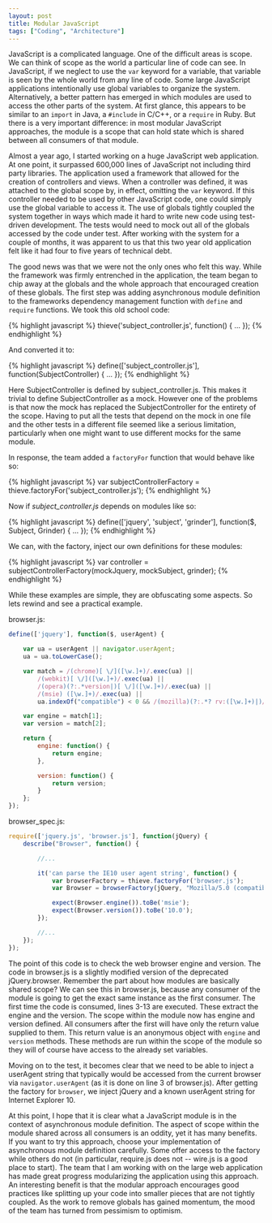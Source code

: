 ```yaml
---
layout: post
title: Modular JavaScript
tags: ["Coding", "Architecture"]
---
```


JavaScript is a complicated language. One of the difficult areas is scope.  We
can think of scope as the world a particular line of code can see. In
JavaScript, if we neglect to use the `var` keyword for a variable, that variable
is seen by the whole world from any line of code. Some large JavaScript
applications intentionally use global variables to organize the system.
Alternatively, a better pattern has emerged in which modules are used to access
the other parts of the system. At first glance, this appears to be similar to an
`import` in Java, a `#include` in C/C++, or a `require` in Ruby. But there is a
very important difference: in most modular JavaScript approaches, the module is
a scope that can hold state which is shared between all consumers of that
module.

Almost a year ago, I started working on a huge JavaScript web application. At
one point, it surpassed 600,000 lines of JavaScript not including third party
libraries. The application used a framework that allowed for the creation of
controllers and views. When a controller was defined, it was attached to the
global scope by, in effect, omitting the `var` keyword. If this controller
needed to be used by other JavaScript code, one could simply use the global
variable to access it. The use of globals tightly coupled the system together in
ways which made it hard to write new code using test-driven development. The
tests would need to mock out all of the globals accessed by the code under test.
After working with the system for a couple of months, it was apparent to us that
this two year old application felt like it had four to five years of technical
debt.

The good news was that we were not the only ones who felt this way. While the
framework was firmly entrenched in the application, the team began to chip away
at the globals and the whole approach that encouraged creation of these globals.
The first step was adding asynchronous module definition to the frameworks
dependency management function with `define` and `require` functions. We took
this old school code:

{% highlight javascript %}
thieve('subject_controller.js', function() {
  ...
});
{% endhighlight %}

And converted it to:

{% highlight javascript %}
define(['subject_controller.js'], function(SubjectController) {
  ...
});
{% endhighlight %}

Here SubjectController is defined by subject_controller.js. This makes it
trivial to define SubjectController as a mock. However one of the problems is
that now the mock has replaced the SubjectController for the entirety of the
scope. Having to put all the tests that depend on the mock in one file and the
other tests in a different file seemed like a serious limitation, particularly
when one might want to use different mocks for the same module.

In response, the team added a `factoryFor` function that would behave like so:

{% highlight javascript %}
var subjectControllerFactory = thieve.factoryFor('subject_controller.js');
{% endhighlight %}

Now if _subject_controller.js_ depends on modules like so:

{% highlight javascript %}
define(['jquery', 'subject', 'grinder'], function($, Subject, Grinder) {
  ...
});
{% endhighlight %}

We can, with the factory, inject our own definitions for these modules:

{% highlight javascript %}
var controller = subjectControllerFactory(mockJquery, mockSubject, grinder);
{% endhighlight %}

While these examples are simple, they are obfuscating some aspects. So lets rewind
and see a practical example.

browser.js:

```javascript
define(['jquery'], function($, userAgent) {

    var ua = userAgent || navigator.userAgent;
    ua = ua.toLowerCase();

    var match = /(chrome)[ \/]([\w.]+)/.exec(ua) ||
        /(webkit)[ \/]([\w.]+)/.exec(ua) ||
        /(opera)(?:.*version|)[ \/]([\w.]+)/.exec(ua) ||
        /(msie) ([\w.]+)/.exec(ua) ||
        ua.indexOf("compatible") < 0 && /(mozilla)(?:.*? rv:([\w.]+)|)/.exec(ua) || [];

    var engine = match[1];
    var version = match[2];

    return {
        engine: function() {
            return engine;
        },

        version: function() {
            return version;
        }
    };
});
```

browser_spec.js:

```javascript
require(['jquery.js', 'browser.js'], function(jQuery) {
    describe("Browser", function() {

        //...

        it('can parse the IE10 user agent string', function() {
            var browserFactory = thieve.factoryFor('browser.js');
            var Browser = browserFactory(jQuery, "Mozilla/5.0 (compatible; MSIE 10.0; Windows NT 6.1; Trident/6.0)");

            expect(Browser.engine()).toBe('msie');
            expect(Browser.version()).toBe('10.0');
        });

        //...
    });
});
```

The point of this code is to check the web browser engine and version. The code
in browser.js is a slightly modified version of the deprecated jQuery.browser.
Remember the part about how modules are basically shared scope? We can see this
in browser.js, because any consumer of the module is going to get the exact same
instance as the first consumer. The first time the code is consumed, lines 3-13
are executed. These extract the engine and the version. The scope within the
module now has engine and version defined. All consumers after the first will
have only the return value supplied to them. This return value is an anonymous
object with `engine` and `version` methods. These methods are run within the
scope of the module so they will of course have access to the already set
variables.

Moving on to the test, it becomes clear that we need to be able to inject a
userAgent string that typically would be accessed from the current browser via
`navigator.userAgent` (as it is done on line 3 of browser.js). After getting the
factory for `browser`, we inject jQuery and a known userAgent string for
Internet Explorer 10.

At this point, I hope that it is clear what a JavaScript module is in the
context of asynchronous module definition. The aspect of scope within the module
shared across all consumers is an oddity, yet it has many benefits. If you want
to try this approach, choose your implementation of asynchronous module
definition carefully. Some offer access to the factory while others do not (in
particular, require.js does not -- wire.js is a good place to start). The team
that I am working with on the large web application has made great progress
modularizing the application using this approach. An interesting benefit is that
the modular approach encourages good practices like splitting up your code into
smaller pieces that are not tightly coupled. As the work to remove globals has
gained momentum, the mood of the team has turned from pessimism to optimism.
